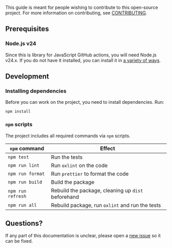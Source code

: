This guide is meant for people wishing to contribute to this open-source project. For more information on contributing, see [CONTRIBUTING](CONTRIBUTING.md).

## Prerequisites

### Node.js v24

Since this is library for JavaScript GitHub actions, you will need Node.js v24.x.
If you do not have it installed, you can install it in [a variety of ways](https://nodejs.org/en/download).

## Development

### Installing dependencies

Before you can work on the project, you need to install dependencies. Run:

```shell
npm install
```

### `npm` scripts

The project includes all required commands via `npm` scripts.

| `npm` command     | Effect                                             |
|-------------------|----------------------------------------------------|
| `npm test`        | Run the tests                                      |
| `npm run lint`    | Run `oxlint` on the code                           |
| `npm run format`  | Run `prettier` to format the code                  |
| `npm run build`   | Build the package                                  |
| `npm run refresh` | Rebuild the package, cleaning up `dist` beforehand |
| `npm run all`     | Rebuild package, run `oxlint` and run the tests    |

## Questions?

If any part of this documentation is unclear, please open a [new issue](https://github.com/clechasseur/rs-actions-core/issues/new/choose) so it can be fixed.
